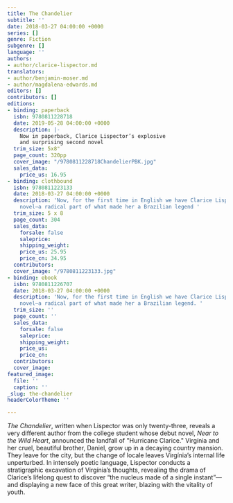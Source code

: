 ```yaml
---
title: The Chandelier
subtitle: ''
date: 2018-03-27 04:00:00 +0000
series: []
genre: Fiction
subgenre: []
language: ''
authors:
- author/clarice-lispector.md
translators:
- author/benjamin-moser.md
- author/magdalena-edwards.md
editors: []
contributors: []
editions:
- binding: paperback
  isbn: 9780811228718
  date: 2019-05-28 04:00:00 +0000
  description: |-
    Now in paperback, Clarice Lispector’s explosive
    and surprising second novel
  trim_size: 5x8"
  page_count: 320pp
  cover_image: "/9780811228718ChandelierPBK.jpg"
  sales_data:
    price_us: 16.95
- binding: clothbound
  isbn: 9780811223133
  date: 2018-03-27 04:00:00 +0000
  description: 'Now, for the first time in English we have Clarice Lispector’s second
    novel—a radical part of what made her a Brazilian legend '
  trim_size: 5 x 8
  page_count: 304
  sales_data:
    forsale: false
    saleprice: 
    shipping_weight: 
    price_us: 25.95
    price_cn: 34.95
  contributors: 
  cover_image: "/9780811223133.jpg"
- binding: ebook
  isbn: 9780811226707
  date: 2018-03-27 04:00:00 +0000
  description: 'Now, for the first time in English we have Clarice Lispector’s second
    novel—a radical part of what made her a Brazilian legend. '
  trim_size: ''
  page_count: ''
  sales_data:
    forsale: false
    saleprice: 
    shipping_weight: 
    price_us: 
    price_cn: 
  contributors: 
  cover_image: 
featured_image:
  file: ''
  caption: ''
_slug: the-chandelier
headerColorTheme: ''

---
```

_The Chandelier_, written when Lispector was only twenty-three, reveals a very different author from the college student whose debut novel, _Near to the Wild Heart_, announced the landfall of "Hurricane Clarice." Virgínia and her cruel, beautiful brother, Daniel, grow up in a decaying country mansion. They leave for the city, but the change of locale leaves Virgínia’s internal life unperturbed. In intensely poetic language, Lispector conducts a stratigraphic excavation of Virgínia’s thoughts, revealing the drama of Clarice’s lifelong quest to discover “the nucleus made of a single instant”—and displaying a new face of this great writer, blazing with the vitality of youth.